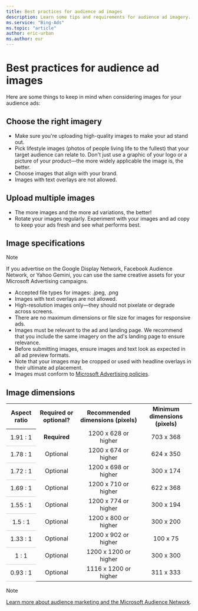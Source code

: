 ```yaml
---
title: Best practices for audience ad images
description: Learn some tips and requirements for audience ad imagery.
ms.service: "Bing-Ads"
ms.topic: "article"
author: eric-urban
ms.author: eur
---
```


# Best practices for audience ad images

Here are some things to keep in mind when considering images for your audience ads:

## Choose the right imagery

- Make sure you're uploading high-quality images to make your ad stand out.
- Pick lifestyle images (photos of people living life to the fullest) that your target audience can relate to. Don't just use a graphic of your logo or a picture of your product—the more widely applicable the image is, the better.
- Choose images that align with your brand.
- Images with text overlays are not allowed.

## Upload multiple images

- The more images and the more ad variations, the better!
- Rotate your images regularly. Experiment with your images and ad copy to keep your ads fresh and see what performs best.

## Image specifications

> [!NOTE]
> If you advertise on the Google Display Network, Facebook Audience Network, or Yahoo Gemini, you can use the same creative assets for your Microsoft Advertising campaigns.

- Accepted file types for images: .jpeg, .png
- Images with text overlays are not allowed.
- High-resolution images only—they should not pixelate or degrade across screens.
- There are no maximum dimensions or file size for images for responsive ads.
- Images must be relevant to the ad and landing page. We recommend that you include the same imagery on the ad's landing page to ensure relevance.
- Before submitting images, ensure images and text look as expected in all ad preview formats.
- Note that your images may be cropped or used with headline overlays in their ultimate ad placement.
- Images must conform to [Microsoft Advertising policies](https://go.microsoft.com/fwlink?LinkId=398341).

## Image dimensions

<table>
  <tr>
    <th style="text-align:center" scope="col">Aspect ratio</th>
    <th style="text-align:center" scope="col">Required or optional?</th>
    <th style="text-align:center" scope="col">Recommended dimensions (pixels)</th>
    <th style="text-align:center" scope="col">Minimum dimensions (pixels)</th>
  </tr>
  <tr>
    <th style="text-align:center;font-weight:normal;background-color:transparent;border-bottom:solid 1px #ccc" scope="row">1.91 : 1</th>
    <td style="text-align:center"><strong>Required</strong></td>
    <td style="text-align:center">1200 x 628 or higher</td>
    <td style="text-align:center">703 x 368</td>
  </tr>
  <tr>
    <th style="text-align:center;font-weight:normal;background-color:transparent;border-bottom:solid 1px #ccc" scope="row">1.78 : 1</th>
    <td style="text-align:center">Optional</td>
    <td style="text-align:center">1200 x 674 or higher</td>
    <td style="text-align:center">624 x 350</td>
  </tr>
  <tr>
    <th style="text-align:center;font-weight:normal;background-color:transparent;border-bottom:solid 1px #ccc" scope="row">1.72 : 1</th>
    <td style="text-align:center">Optional</td>
    <td style="text-align:center">1200 x 698 or higher</td>
    <td style="text-align:center">300 x 174</td>
  </tr>
  <tr>
    <th style="text-align:center;font-weight:normal;background-color:transparent;border-bottom:solid 1px #ccc" scope="row">1.69 : 1</th>
    <td style="text-align:center">Optional</td>
    <td style="text-align:center">1200 x 710 or higher</td>
    <td style="text-align:center">622 x 368</td>
  </tr>
  <tr>
    <th style="text-align:center;font-weight:normal;background-color:transparent;border-bottom:solid 1px #ccc" scope="row">1.55 : 1</th>
    <td style="text-align:center">Optional</td>
    <td style="text-align:center">1200 x 774 or higher</td>
    <td style="text-align:center">300 x 194</td>
  </tr>
  <tr>
    <th style="text-align:center;font-weight:normal;background-color:transparent;border-bottom:solid 1px #ccc" scope="row">1.5 : 1</th>
    <td style="text-align:center">Optional</td>
    <td style="text-align:center">1200 x 800 or higher</td>
    <td style="text-align:center">300 x 200</td>
  </tr>
  <tr>
    <th style="text-align:center;font-weight:normal;background-color:transparent;border-bottom:solid 1px #ccc" scope="row">1.33 : 1</th>
    <td style="text-align:center">Optional</td>
    <td style="text-align:center">1200 x 902 or higher</td>
    <td style="text-align:center">100 x 75</td>
  </tr>
  <tr>
    <th style="text-align:center;font-weight:normal;background-color:transparent;border-bottom:solid 1px #ccc" scope="row">1 : 1</th>
    <td style="text-align:center">Optional</td>
    <td style="text-align:center">1200 x 1200 or higher</td>
    <td style="text-align:center">300 x 300</td>
  </tr>
  <tr>
    <th style="text-align:center;font-weight:normal;background-color:transparent;border-bottom:solid 1px #ccc" scope="row">0.93 : 1</th>
    <td style="text-align:center">Optional</td>
    <td style="text-align:center">1116 x 1200 or higher</td>
    <td style="text-align:center">311 x 333</td>
  </tr>
</table>

> [!NOTE]
> [Learn more about audience marketing and the Microsoft Audience Network](./hlp_BA_CONC_AboutMSAN.md).


